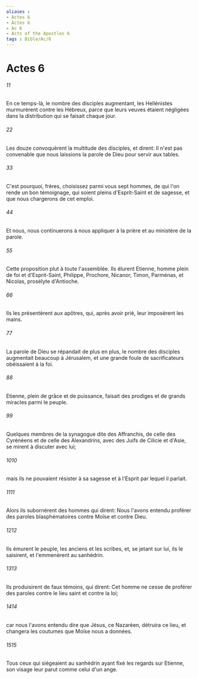 ```yaml
---
aliases : 
- Actes 6
- Actes 6
- Ac 6
- Acts of the Apostles 6
tags : Bible/Ac/6
---
```


# Actes 6

###### 11
En ce temps-là, le nombre des disciples augmentant, les Hellénistes murmurèrent contre les Hébreux, parce que leurs veuves étaient négligées dans la distribution qui se faisait chaque jour.
###### 22
Les douze convoquèrent la multitude des disciples, et dirent: Il n'est pas convenable que nous laissions la parole de Dieu pour servir aux tables.
###### 33
C'est pourquoi, frères, choisissez parmi vous sept hommes, de qui l'on rende un bon témoignage, qui soient pleins d'Esprit-Saint et de sagesse, et que nous chargerons de cet emploi.
###### 44
Et nous, nous continuerons à nous appliquer à la prière et au ministère de la parole.
###### 55
Cette proposition plut à toute l'assemblée. Ils élurent Etienne, homme plein de foi et d'Esprit-Saint, Philippe, Prochore, Nicanor, Timon, Parménas, et Nicolas, prosélyte d'Antioche.
###### 66
Ils les présentèrent aux apôtres, qui, après avoir prié, leur imposèrent les mains.
###### 77
La parole de Dieu se répandait de plus en plus, le nombre des disciples augmentait beaucoup à Jérusalem, et une grande foule de sacrificateurs obéissaient à la foi.
###### 88
Etienne, plein de grâce et de puissance, faisait des prodiges et de grands miracles parmi le peuple.
###### 99
Quelques membres de la synagogue dite des Affranchis, de celle des Cyrénéens et de celle des Alexandrins, avec des Juifs de Cilicie et d'Asie, se mirent à discuter avec lui;
###### 1010
mais ils ne pouvaient résister à sa sagesse et à l'Esprit par lequel il parlait.
###### 1111
Alors ils subornèrent des hommes qui dirent: Nous l'avons entendu proférer des paroles blasphématoires contre Moïse et contre Dieu.
###### 1212
Ils émurent le peuple, les anciens et les scribes, et, se jetant sur lui, ils le saisirent, et l'emmenèrent au sanhédrin.
###### 1313
Ils produisirent de faux témoins, qui dirent: Cet homme ne cesse de proférer des paroles contre le lieu saint et contre la loi;
###### 1414
car nous l'avons entendu dire que Jésus, ce Nazaréen, détruira ce lieu, et changera les coutumes que Moïse nous a données.
###### 1515
Tous ceux qui siégeaient au sanhédrin ayant fixé les regards sur Etienne, son visage leur parut comme celui d'un ange.
